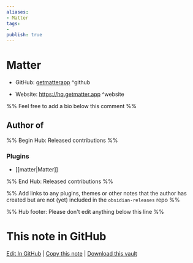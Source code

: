 ```yaml
---
aliases:
- Matter
tags:
- 
publish: true
---
```


# Matter

- GitHub: [getmatterapp](https://github.com/getmatterapp/) ^github
<!-- - Discord: `@` ^discord-->
- Website: <https://hq.getmatter.app> ^website
<!-- - [[Publish sites|Publish site]]: ^publish-->

%% Feel free to add a bio below this comment %%


## Author of

%% Begin Hub: Released contributions %%
### Plugins
- [[matter|Matter]]

%% End Hub: Released contributions %%

%% Add links to any plugins, themes or other notes that the author has created but are not (yet) included in the `obsidian-releases` repo %%

<!--
### Unlisted plugins
-->

<!--
### Others
-->

<!--
## Sponsor this author

- [[GitHub sponsors]]: [Sponsor @getmatterapp on GitHub Sponsors](https://github.com/sponsors/getmatterapp) ^github-sponsor
- [[Buy me a coffee]]: ^buy-me-a-coffee
- [[PayPal]]: ^paypal
- [[Patreon]]: ^patreon

-->

<!--
## Follow this author

- [[YouTube Channels|On YouTube]]: ^youtube
- Twitter: ^twitter
- ...
-->

%% Hub footer: Please don't edit anything below this line %%

# This note in GitHub

<span class="git-footer">[Edit In GitHub](https://github.dev/obsidian-community/obsidian-hub/blob/main/01%20-%20Community/People/getmatterapp.md "git-hub-edit-note") | [Copy this note](https://raw.githubusercontent.com/obsidian-community/obsidian-hub/main/01%20-%20Community/People/getmatterapp.md "git-hub-copy-note") | [Download this vault](https://github.com/obsidian-community/obsidian-hub/archive/refs/heads/main.zip "git-hub-download-vault") </span>
